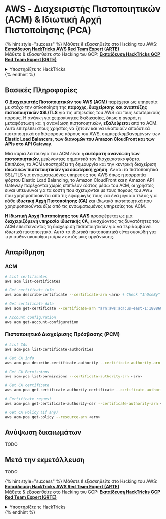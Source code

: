 # AWS - Διαχειριστής Πιστοποιητικών (ACM) & Ιδιωτική Αρχή Πιστοποίησης (PCA)

{% hint style="success" %}
Μάθετε & εξασκηθείτε στο Hacking του AWS:<img src="/.gitbook/assets/image.png" alt="" data-size="line">[**Εκπαίδευση HackTricks AWS Red Team Expert (ARTE)**](https://training.hacktricks.xyz/courses/arte)<img src="/.gitbook/assets/image.png" alt="" data-size="line">\
Μάθετε & εξασκηθείτε στο Hacking του GCP: <img src="/.gitbook/assets/image (2).png" alt="" data-size="line">[**Εκπαίδευση HackTricks GCP Red Team Expert (GRTE)**<img src="/.gitbook/assets/image (2).png" alt="" data-size="line">](https://training.hacktricks.xyz/courses/grte)

<details>

<summary>Υποστηρίξτε το HackTricks</summary>

* Ελέγξτε τα [**σχέδια συνδρομής**](https://github.com/sponsors/carlospolop)!
* **Εγγραφείτε** 💬 [**στην ομάδα Discord**](https://discord.gg/hRep4RUj7f) ή στην [**ομάδα telegram**](https://t.me/peass) ή **ακολουθήστε** μας στο **Twitter** 🐦 [**@hacktricks\_live**](https://twitter.com/hacktricks\_live)**.**
* **Κοινοποιήστε κόλπα χάκινγκ υποβάλλοντας PRs** στα [**HackTricks**](https://github.com/carlospolop/hacktricks) και [**HackTricks Cloud**](https://github.com/carlospolop/hacktricks-cloud) αποθετήρια του github.

</details>
{% endhint %}

## Βασικές Πληροφορίες

**Ο Διαχειριστής Πιστοποιητικών του AWS (ACM)** παρέχεται ως υπηρεσία με στόχο την απλοποίηση της **παροχής, διαχείρισης και αναπτύξης πιστοποιητικών SSL/TLS** για τις υπηρεσίες του AWS και τους εσωτερικούς πόρους. Η ανάγκη για χειροκίνητες διαδικασίες, όπως η αγορά, η μεταφόρτωση και η ανανέωση πιστοποιητικών, **εξαλείφεται** από το ACM. Αυτό επιτρέπει στους χρήστες να ζητούν και να υλοποιούν αποδοτικά πιστοποιητικά σε διάφορους πόρους του AWS, συμπεριλαμβανομένων των **Elastic Load Balancers, των διανομών του Amazon CloudFront και των APIs στο API Gateway**.

Μια κύρια λειτουργία του ACM είναι η **αυτόματη ανανέωση των πιστοποιητικών**, μειώνοντας σημαντικά τον διαχειριστικό φόρτο. Επιπλέον, το ACM υποστηρίζει τη δημιουργία και την κεντρική διαχείριση **ιδιωτικών πιστοποιητικών για εσωτερική χρήση**. Αν και τα πιστοποιητικά SSL/TLS για ενσωματωμένες υπηρεσίες του AWS όπως η ισορροπία φόρτου Elastic Load Balancing, το Amazon CloudFront και η Amazon API Gateway παρέχονται χωρίς επιπλέον κόστος μέσω του ACM, οι χρήστες είναι υπεύθυνοι για τα κόστη που σχετίζονται με τους πόρους του AWS που χρησιμοποιούνται από τις εφαρμογές τους και ένα μηνιαίο τέλος για κάθε **ιδιωτική Αρχή Πιστοποίησης (CA)** και ιδιωτικά πιστοποιητικά που χρησιμοποιούνται έξω από τις ενσωματωμένες υπηρεσίες του ACM.

**Η Ιδιωτική Αρχή Πιστοποίησης του AWS** προσφέρεται ως μια **διαχειριζόμενη υπηρεσία ιδιωτικής CA**, ενισχύοντας τις δυνατότητες του ACM επεκτείνοντας τη διαχείριση πιστοποιητικών για να περιλαμβάνει ιδιωτικά πιστοποιητικά. Αυτά τα ιδιωτικά πιστοποιητικά είναι ουσιώδη για την αυθεντικοποίηση πόρων εντός μιας οργάνωσης.

## Απαρίθμηση

### ACM
```bash
# List certificates
aws acm list-certificates

# Get certificate info
aws acm describe-certificate --certificate-arn <arn> # Check "InUseBy" to check which resources are using it

# Get certificate data
aws acm get-certificate --certificate-arn "arn:aws:acm:us-east-1:188868097724:certificate/865abced-82c9-43bf-b7d2-1f4948bf353d"

# Account configuration
aws acm get-account-configuration
```
### Πιστοποιητικό Διαχείρισης Πρόσβασης (PCM)
```bash
# List CAs
aws acm-pca list-certificate-authorities

# Get CA info
aws acm-pca describe-certificate-authority --certificate-authority-arn <arn>

# Get CA Permissions
aws acm-pca list-permissions --certificate-authority-arn <arn>

# Get CA certificate
aws acm-pca get-certificate-authority-certificate --certificate-authority-arn <arn>

# Certificate request
aws acm-pca get-certificate-authority-csr --certificate-authority-arn <arn>

# Get CA Policy (if any)
aws acm-pca get-policy --resource-arn <arn>
```
## Ανύψωση δικαιωμάτων

TODO

## Μετά την εκμετάλλευση

TODO

{% hint style="success" %}
Μάθετε & εξασκηθείτε στο Hacking του AWS:<img src="/.gitbook/assets/image.png" alt="" data-size="line">[**Εκπαίδευση HackTricks AWS Red Team Expert (ARTE)**](https://training.hacktricks.xyz/courses/arte)<img src="/.gitbook/assets/image.png" alt="" data-size="line">\
Μάθετε & εξασκηθείτε στο Hacking του GCP: <img src="/.gitbook/assets/image (2).png" alt="" data-size="line">[**Εκπαίδευση HackTricks GCP Red Team Expert (GRTE)**<img src="/.gitbook/assets/image (2).png" alt="" data-size="line">](https://training.hacktricks.xyz/courses/grte)

<details>

<summary>Υποστηρίξτε το HackTricks</summary>

* Ελέγξτε τα [**σχέδια συνδρομής**](https://github.com/sponsors/carlospolop)!
* **Εγγραφείτε** 💬 στην [**ομάδα Discord**](https://discord.gg/hRep4RUj7f) ή στην [**ομάδα telegram**](https://t.me/peass) ή **ακολουθήστε** μας στο **Twitter** 🐦 [**@hacktricks\_live**](https://twitter.com/hacktricks\_live)**.**
* **Μοιραστείτε κόλπα χάκινγκ υποβάλλοντας PRs στα** [**HackTricks**](https://github.com/carlospolop/hacktricks) και [**HackTricks Cloud**](https://github.com/carlospolop/hacktricks-cloud) αποθετήρια στο GitHub.

</details>
{% endhint %}
